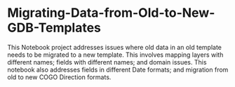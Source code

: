 # Migrating-Data-from-Old-to-New-GDB-Templates
This Notebook project addresses issues where old data in an old template needs to be migrated to a new template.  This involves mapping layers with different names; fields with different names; and domain issues.  This notebook also addresses fields in different Date formats; and migration from old to new COGO Direction formats.
